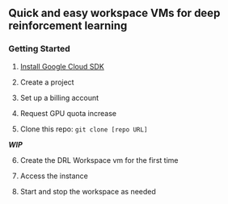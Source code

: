## Quick and easy workspace VMs for deep reinforcement learning

### Getting Started

1. [Install Google Cloud SDK](https://cloud.google.com/sdk/docs/quickstarts)

2. Create a project

3. Set up a billing account

4. Request GPU quota increase

5. Clone this repo: `git clone [repo URL]`


**_WIP_**

6. Create the DRL Workspace vm for the first time

7. Access the instance

8. Start and stop the workspace as needed
